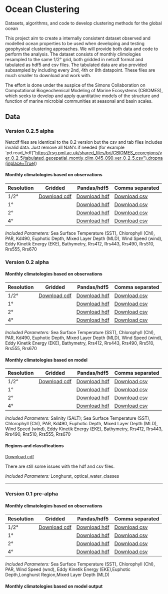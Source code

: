 # Ocean Clustering
Datasets, algorithms, and code to develop clustering methods for the global ocean

This project aim to create a internally consistent dataset observed and modelled ocean properties to be used when developing and testing geophysical clustering approaches. We will provide both data and code to perform the analysis. The dataset consists of monthly climologies resampled to the same 1/2° grid, both gridded in netcdf format and tabulated as hdf5 and csv files. The tabulated data are also provided subsampled by including every 2nd, 4th or 8th datapoint. These files are much smaller to download and work with.  

The effort is done under the auspice of the Simons Collaboration on Computational Biogeochemical Modeling of Marine Ecosystems (CBIOMES), which seeks to develop and apply quantitative models of the structure and function of marine microbial communities at seasonal and basin scales.

## Data

### Version 0.2.5 alpha

Netcdf files are identical to the 0.2 version but the csv and tab files includes invalid data. Just remove all NaN's if needed (for example `pd.read_hdf("https://rsg.pml.ac.uk/shared_files/brj/CBIOMES_ecoregions/ver_0_2_5/tabulated_geospatial_montly_clim_045_090_ver_0_2_5.csv").dropna(inplace=True))

#### Monthly climatologies based on observations
Resolution |Gridded | Pandas/hdf5 | Comma separated
---|---|---|---
1/2° | [Download cdf](https://rsg.pml.ac.uk/shared_files/brj/CBIOMES_ecoregions/ver_0_2_5/gridded_geospatial_montly_clim_360_720_ver_0_2.nc) | [Download hdf](https://rsg.pml.ac.uk/shared_files/brj/CBIOMES_ecoregions/ver_0_2_5/tabulated_geospatial_montly_clim_360_720_ver_0_2_5.h5) | [Download csv](https://rsg.pml.ac.uk/shared_files/brj/CBIOMES_ecoregions/ver_0_2_5/tabulated_geospatial_montly_clim_360_720_ver_0_2_5.csv)
 1°| |[Download hdf](https://rsg.pml.ac.uk/shared_files/brj/CBIOMES_ecoregions/ver_0_2_5/tabulated_geospatial_montly_clim_180_360_ver_0_2_5.h5) | [Download csv](https://rsg.pml.ac.uk/shared_files/brj/CBIOMES_ecoregions/ver_0_2_5/tabulated_geospatial_montly_clim_180_360_ver_0_2_5_5.csv)
2°| |[Download hdf](https://rsg.pml.ac.uk/shared_files/brj/CBIOMES_ecoregions/ver_0_2_5/tabulated_geospatial_montly_clim_090_180_ver_0_2_5.h5) | [Download csv](https://rsg.pml.ac.uk/shared_files/brj/CBIOMES_ecoregions/ver_0_2_5/tabulated_geospatial_montly_clim_090_180_ver_0_2_5.csv)
4°| | [Download hdf](https://rsg.pml.ac.uk/shared_files/brj/CBIOMES_ecoregions/ver_0_2_5/tabulated_geospatial_montly_clim_045_090_ver_0_2_5.h5) | [Download csv](https://rsg.pml.ac.uk/shared_files/brj/CBIOMES_ecoregions/ver_0_2_5/tabulated_geospatial_montly_clim_045_090_ver_0_2_5.csv)

*Included Parameters:* Sea Surface Temperature (SST), Chlorophyll (Chl), PAR, Kd490, Euphotic Depth, Mixed Layer Depth (MLD), Wind Speed (wind), Eddy Kinetik Energy (EKE), Bathymetry, Rrs412, Rrs443, Rrs490, Rrs510, Rrs555, Rrs670

### Version 0.2 alpha

#### Monthly climatologies based on observations
Resolution |Gridded | Pandas/hdf5 | Comma separated
---|---|---|---
1/2° | [Download cdf](https://rsg.pml.ac.uk/shared_files/brj/CBIOMES_ecoregions/ver_0_2/gridded_geospatial_montly_clim_360_720_ver_0_2.nc) | [Download hdf](https://rsg.pml.ac.uk/shared_files/brj/CBIOMES_ecoregions/ver_0_2/tabulated_geospatial_montly_clim_360_720_ver_0_2.h5) | [Download csv](https://rsg.pml.ac.uk/shared_files/brj/CBIOMES_ecoregions/ver_0_2/tabulated_geospatial_montly_clim_360_720_ver_0_2.csv)
 1°| |[Download hdf](https://rsg.pml.ac.uk/shared_files/brj/CBIOMES_ecoregions/ver_0_2/tabulated_geospatial_montly_clim_180_360_ver_0_2.h5) | [Download csv](https://rsg.pml.ac.uk/shared_files/brj/CBIOMES_ecoregions/ver_0_2/tabulated_geospatial_montly_clim_180_360_ver_0_2.csv)
2°| |[Download hdf](https://rsg.pml.ac.uk/shared_files/brj/CBIOMES_ecoregions/ver_0_2/tabulated_geospatial_montly_clim_090_180_ver_0_2.h5) | [Download csv](https://rsg.pml.ac.uk/shared_files/brj/CBIOMES_ecoregions/ver_0_2/tabulated_geospatial_montly_clim_090_180_ver_0_2.csv)
4°| | [Download hdf](https://rsg.pml.ac.uk/shared_files/brj/CBIOMES_ecoregions/ver_0_2/tabulated_geospatial_montly_clim_045_090_ver_0_2.h5) | [Download csv](https://rsg.pml.ac.uk/shared_files/brj/CBIOMES_ecoregions/ver_0_2/tabulated_geospatial_montly_clim_045_090_ver_0_2.csv)

*Included Parameters:* Sea Surface Temperature (SST), Chlorophyll (Chl), PAR, Kd490, Euphotic Depth, Mixed Layer Depth (MLD), Wind Speed (wind), Eddy Kinetik Energy (EKE), Bathymetry, Rrs412, Rrs443, Rrs490, Rrs510, Rrs555, Rrs670

#### Monthly climatologies based on model
Resolution |Gridded | Pandas/hdf5 | Comma separated
---|---|---|---
1/2° | [Download cdf](https://rsg.pml.ac.uk/shared_files/brj/CBIOMES_ecoregions/ver_0_2/gridded_darwin_montly_clim_360_720_ver_0_2.nc) | [Download hdf](https://rsg.pml.ac.uk/shared_files/brj/CBIOMES_ecoregions/ver_0_2/tabulated_darwin_montly_clim_360_720_ver_0_2.h5) | [Download csv](https://rsg.pml.ac.uk/shared_files/brj/CBIOMES_ecoregions/ver_0_2/tabulated_darwin_montly_clim_360_720_ver_0_2.csv)
 1°| |[Download hdf](https://rsg.pml.ac.uk/shared_files/brj/CBIOMES_ecoregions/ver_0_2/tabulated_darwin_montly_clim_180_360_ver_0_2.h5) | [Download csv](https://rsg.pml.ac.uk/shared_files/brj/CBIOMES_ecoregions/ver_0_2/tabulated_darwin_montly_clim_180_360_ver_0_2.csv)
2°| |[Download hdf](https://rsg.pml.ac.uk/shared_files/brj/CBIOMES_ecoregions/ver_0_2/tabulated_darwin_montly_clim_090_180_ver_0_2.h5) | [Download csv](https://rsg.pml.ac.uk/shared_files/brj/CBIOMES_ecoregions/ver_0_2/tabulated_darwin_montly_clim_090_180_ver_0_2.csv)
4°| | [Download hdf](https://rsg.pml.ac.uk/shared_files/brj/CBIOMES_ecoregions/ver_0_2/tabulated_darwin_montly_clim_045_090_ver_0_2.h5) | [Download csv](https://rsg.pml.ac.uk/shared_files/brj/CBIOMES_ecoregions/ver_0_2/tabulated_darwin_montly_clim_045_090_ver_0_2.csv)

*Included Parameters:* Salinity (SALT); Sea Surface Temperature (SST), Chlorophyll (Chl), PAR, Kd490, Euphotic Depth, Mixed Layer Depth (MLD), Wind Speed (wind), Eddy Kinetik Energy (EKE), Bathymetry, Rrs412, Rrs443, Rrs490, Rrs510, Rrs555, Rrs670

#### Regions and classifications

[Download cdf](https://rsg.pml.ac.uk/shared_files/brj/CBIOMES_ecoregions/ver_0_2/gridded_geospatial_regions_360_720_ver_0_2.nc)

There are still some issues with the hdf and csv files. 
<!--
Resolution |Gridded | Pandas/hdf5 | Comma separated
---|---|---|---
1/2° | [Download cdf](https://rsg.pml.ac.uk/shared_files/brj/CBIOMES_ecoregions/ver_0_2/gridded_geospatial_regions_360_720_ver_0_2.nc) | [Download hdf](https://rsg.pml.ac.uk/shared_files/brj/CBIOMES_ecoregions/ver_0_2/tabulated_geospatial_regions_360_720_ver_0_2.h5) | [Download csv](https://rsg.pml.ac.uk/shared_files/brj/CBIOMES_ecoregions/ver_0_2/tabulated_geospatial_regions_360_720_ver_0_2.csv)
 1°| |[Download hdf](https://rsg.pml.ac.uk/shared_files/brj/CBIOMES_ecoregions/ver_0_2/tabulated_geospatial_regions_180_360_ver_0_2.h5) | [Download csv](https://rsg.pml.ac.uk/shared_files/brj/CBIOMES_ecoregions/ver_0_2/tabulated_geospatial_regions_180_360_ver_0_2.csv)
2°| |[Download hdf](https://rsg.pml.ac.uk/shared_files/brj/CBIOMES_ecoregions/ver_0_2/tabulated_geospatial_regions_090_180_ver_0_2.h5) | [Download csv](https://rsg.pml.ac.uk/shared_files/brj/CBIOMES_ecoregions/ver_0_2/tabulated_geospatial_regions_090_180_ver_0_2.csv)
4°| | [Download hdf](https://rsg.pml.ac.uk/shared_files/brj/CBIOMES_ecoregions/ver_0_2/tabulated_geospatial_regions_045_090_ver_0_2.h5) | [Download csv](https://rsg.pml.ac.uk/shared_files/brj/CBIOMES_ecoregions/ver_0_2/tabulated_geospatial_regions_045_090_ver_0_2.csv)
-->
*Included Parameters:* Longhurst, optical_water_classes

---

### Version 0.1 pre-alpha

#### Monthly climatologies based on observations
Resolution |Gridded | Pandas/hdf5 | Comma separated
---|---|---|---
1/2° | [Download cdf](https://rsg.pml.ac.uk/shared_files/brj/CBIOMES_ecoregions/ver_0_1/gridded_geospatial_montly_clim_360_720.nc) | [Download hdf](https://rsg.pml.ac.uk/shared_files/brj/CBIOMES_ecoregions/ver_0_1/tabulated_geospatial_montly_clim_360_720.h5) | [Download csv](https://rsg.pml.ac.uk/shared_files/brj/CBIOMES_ecoregions/ver_0_1/tabulated_geospatial_montly_clim_360_720.csv)
 1°| |[Download hdf](https://rsg.pml.ac.uk/shared_files/brj/CBIOMES_ecoregions/ver_0_1/tabulated_geospatial_montly_clim_180_360.h5) | [Download csv](https://rsg.pml.ac.uk/shared_files/brj/CBIOMES_ecoregions/ver_0_1/tabulated_geospatial_montly_clim_180_360.csv)
2°| |[Download hdf](https://rsg.pml.ac.uk/shared_files/brj/CBIOMES_ecoregions/ver_0_1/tabulated_geospatial_montly_clim_090_180.h5) | [Download csv](https://rsg.pml.ac.uk/shared_files/brj/CBIOMES_ecoregions/ver_0_1/tabulated_geospatial_montly_clim_090_180.csv)
4°| | [Download hdf](https://rsg.pml.ac.uk/shared_files/brj/CBIOMES_ecoregions/ver_0_1/tabulated_geospatial_montly_clim_045_090.h5) | [Download csv](https://rsg.pml.ac.uk/shared_files/brj/CBIOMES_ecoregions/ver_0_1/tabulated_geospatial_montly_clim_045_090.csv)

*Included Parameters:* Sea Surface Temperature (SST), Chlorophyll (Chl), PAR, Wind Speed (wnd), Eddy Kinetik Energy (EKE),Euphotic Depth,Longhurst Region,Mixed Layer Depth (MLD)


#### Monthly climatologies based on model output
